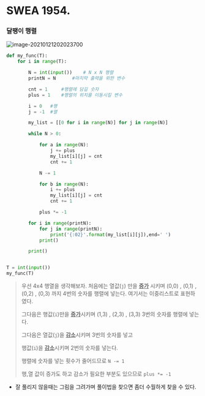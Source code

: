 # SWEA 1954.

### 달팽이 행렬

![image-20210121202023700](C:\Users\Hong_laptop\AppData\Roaming\Typora\typora-user-images\image-20210121202023700.png)

```python
def my_func(T):
    for i in range(T):

        N = int(input())	# N x N 행렬
        printN = N		#마지막 출력을 위한 변수

        cnt = 1		#행렬에 담길 숫자
        plus = 1	#행렬의 위치를 이동시킬 변수

        i = 0	#행
        j = -1	#열

        my_list = [[0 for i in range(N)] for j in range(N)]

        while N > 0:

            for a in range(N):
                j += plus
                my_list[i][j] = cnt
                cnt += 1

            N -= 1

            for b in range(N):
                i += plus
                my_list[i][j] = cnt
                cnt += 1

            plus *= -1

        for i in range(printN):
            for j in range(printN):
                print('{:02}'.format(my_list[i][j]),end=' ')
            print()

        print()


T = int(input())
my_func(T)
```



>  우선 4x4 행열을 생각해보자. 처음에는 열값(`j`) 만을 <u>**증가**</u> 시키며 (0,0) , (0,1) , (0,2) , (0,3) 까지 4번의 숫자를 행렬에 넣는다. 여기서는 이중리스트로 표현하였다.
>
>  그다음은 행값(`i`)만을 <u>**증가**</u>시키며 (1,3) , (2,3) , (3,3) 3번의 숫자를 행렬에 넣는다.
>
> 그다음은 열값(`j`)을 <u>**감소**</u>시키며 3번의 숫자를 넣고
>
> 행값(`i`)을 <u>**감소**</u>시키며 2번의 숫자를 넣는다.
>
> 행렬에 숫자를 넣는 횟수가 줄어드므로 `N -= 1` 
>
> 행,열 값이 증가도 하고 감소가 필요한 부분도 있으므로 `plus *= -1` 



- 잘 풀리지 않을때는 그림을 그려가며 풀이법을 찾으면 좀더 수월하게 찾을 수 있다.